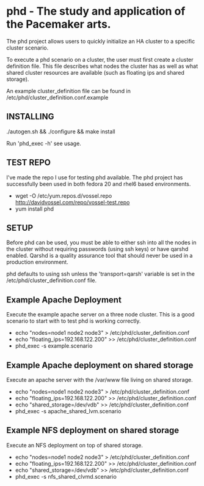 # phd - The study and application of the Pacemaker arts.

The phd project allows users to quickly initialize an HA cluster to a specific cluster scenario.

To execute a phd scenario on a cluster, the user must first create a cluster definition file. This file describes what nodes the cluster has as well as what shared cluster resources are available (such as floating ips and shared storage).

An example cluster_definition file can be found in /etc/phd/cluster_definition.conf.example

## INSTALLING

./autogen.sh && ./configure && make install

Run 'phd_exec -h' see usage.

## TEST REPO

I've made the repo I use for testing phd available.  The phd project has successfully been used in both fedora 20 and rhel6 based environments.

* wget -O /etc/yum.repos.d/vossel.repo http://davidvossel.com/repo/vossel-test.repo
* yum install phd

## SETUP

Before phd can be used, you must be able to either ssh into all the nodes in the cluster without requiring passwords (using ssh keys) or have qarshd enabled. Qarshd is a quality assurance tool that should never be used in a production environment.

phd defaults to using ssh unless the 'transport=qarsh' variable is set in the /etc/phd/cluster_definition.conf file.

## Example Apache Deployment
Execute the example apache server on a three node cluster.  This is a good scenario to start with to test phd is working correctly.

* echo "nodes=node1 node2 node3" > /etc/phd/cluster_definition.conf
* echo "floating_ips=192.168.122.200" >> /etc/phd/cluster_definition.conf
* phd_exec -s example.scenario

## Example Apache deployment on shared storage
Execute an apache server with the /var/www file living on shared storage.

* echo "nodes=node1 node2 node3" > /etc/phd/cluster_definition.conf
* echo "floating_ips=192.168.122.200" >> /etc/phd/cluster_definition.conf
* echo "shared_storage=/dev/vdb" >> /etc/phd/cluster_definition.conf
* phd_exec -s apache_shared_lvm.scenario

## Example NFS deployment on shared storage
Execute an NFS deployment on top of shared storage.

* echo "nodes=node1 node2 node3" > /etc/phd/cluster_definition.conf
* echo "floating_ips=192.168.122.200" >> /etc/phd/cluster_definition.conf
* echo "shared_storage=/dev/vdb" >> /etc/phd/cluster_definition.conf
* phd_exec -s nfs_shared_clvmd.scenario

